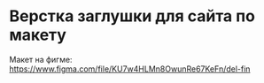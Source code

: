# Верстка заглушки для сайта по макету

Макет на фигме:
https://www.figma.com/file/KU7w4HLMn8OwunRe67KeFn/del-fin
